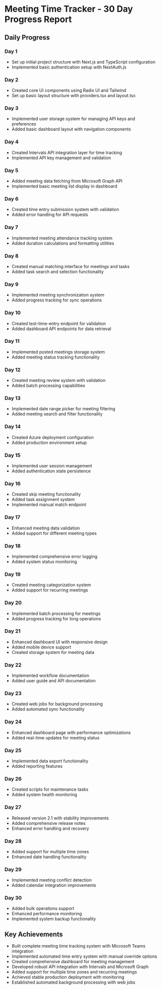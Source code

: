 # Meeting Time Tracker - 30 Day Progress Report

## Daily Progress

### Day 1
- Set up initial project structure with Next.js and TypeScript configuration
- Implemented basic authentication setup with NextAuth.js

### Day 2
- Created core UI components using Radix UI and Tailwind
- Set up basic layout structure with providers.tsx and layout.tsx

### Day 3
- Implemented user storage system for managing API keys and preferences
- Added basic dashboard layout with navigation components

### Day 4
- Created Intervals API integration layer for time tracking
- Implemented API key management and validation

### Day 5
- Added meeting data fetching from Microsoft Graph API
- Implemented basic meeting list display in dashboard

### Day 6
- Created time entry submission system with validation
- Added error handling for API requests

### Day 7
- Implemented meeting attendance tracking system
- Added duration calculations and formatting utilities

### Day 8
- Created manual matching interface for meetings and tasks
- Added task search and selection functionality

### Day 9
- Implemented meeting synchronization system
- Added progress tracking for sync operations

### Day 10
- Created test-time-entry endpoint for validation
- Added dashboard API endpoints for data retrieval

### Day 11
- Implemented posted meetings storage system
- Added meeting status tracking functionality

### Day 12
- Created meeting review system with validation
- Added batch processing capabilities

### Day 13
- Implemented date range picker for meeting filtering
- Added meeting search and filter functionality

### Day 14
- Created Azure deployment configuration
- Added production environment setup

### Day 15
- Implemented user session management
- Added authentication state persistence

### Day 16
- Created skip meeting functionality
- Added task assignment system
- Implemented manual match endpoint

### Day 17
- Enhanced meeting data validation
- Added support for different meeting types

### Day 18
- Implemented comprehensive error logging
- Added system status monitoring

### Day 19
- Created meeting categorization system
- Added support for recurring meetings

### Day 20
- Implemented batch processing for meetings
- Added progress tracking for long operations

### Day 21
- Enhanced dashboard UI with responsive design
- Added mobile device support
- Created storage system for meeting data

### Day 22
- Implemented workflow documentation
- Added user guide and API documentation

### Day 23
- Created web jobs for background processing
- Added automated sync functionality

### Day 24
- Enhanced dashboard page with performance optimizations
- Added real-time updates for meeting status

### Day 25
- Implemented data export functionality
- Added reporting features

### Day 26
- Created scripts for maintenance tasks
- Added system health monitoring

### Day 27
- Released version 2.1 with stability improvements
- Added comprehensive release notes
- Enhanced error handling and recovery

### Day 28
- Added support for multiple time zones
- Enhanced date handling functionality

### Day 29
- Implemented meeting conflict detection
- Added calendar integration improvements

### Day 30
- Added bulk operations support
- Enhanced performance monitoring
- Implemented system backup functionality

## Key Achievements
- Built complete meeting time tracking system with Microsoft Teams integration
- Implemented automated time entry system with manual override options
- Created comprehensive dashboard for meeting management
- Developed robust API integration with Intervals and Microsoft Graph
- Added support for multiple time zones and recurring meetings
- Achieved stable production deployment with monitoring
- Established automated background processing with web jobs 
